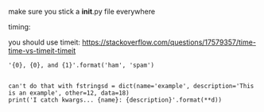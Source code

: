make sure you stick a __init__.py file everywhere



timing:

you should use timeit:
https://stackoverflow.com/questions/17579357/time-time-vs-timeit-timeit




    '{0}, {0}, and {1}'.format('ham', 'spam')
    

    can't do that with fstringsd = dict(name='example', description='This is an example', other=12, data=18)
    print('I catch kwargs... {name}: {description}'.format(**d))
    
    
    